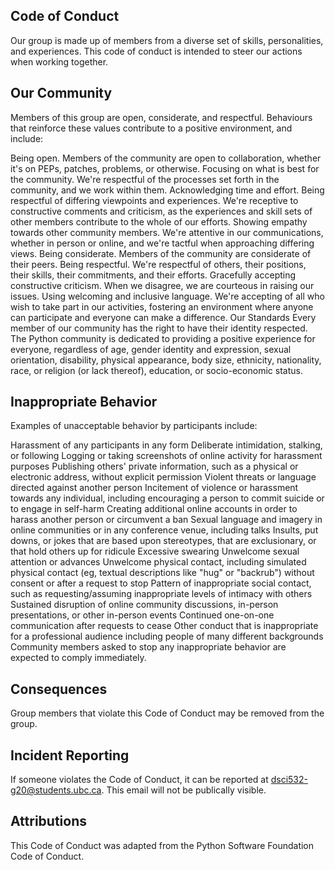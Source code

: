 ## Code of Conduct
Our group is made up of members from a diverse set of skills, personalities, and experiences. This code of conduct is intended to steer our actions when working together. 

## Our Community
Members of this group are open, considerate, and respectful. Behaviours that reinforce these values contribute to a positive environment, and include:

Being open. Members of the community are open to collaboration, whether it's on PEPs, patches, problems, or otherwise.
Focusing on what is best for the community. We're respectful of the processes set forth in the community, and we work within them.
Acknowledging time and effort. 
Being respectful of differing viewpoints and experiences. We're receptive to constructive comments and criticism, as the experiences and skill sets of other members contribute to the whole of our efforts.
Showing empathy towards other community members. We're attentive in our communications, whether in person or online, and we're tactful when approaching differing views.
Being considerate. Members of the community are considerate of their peers.
Being respectful. We're respectful of others, their positions, their skills, their commitments, and their efforts.
Gracefully accepting constructive criticism. When we disagree, we are courteous in raising our issues.
Using welcoming and inclusive language. We're accepting of all who wish to take part in our activities, fostering an environment where anyone can participate and everyone can make a difference.
Our Standards
Every member of our community has the right to have their identity respected. The Python community is dedicated to providing a positive experience for everyone, regardless of age, gender identity and expression, sexual orientation, disability, physical appearance, body size, ethnicity, nationality, race, or religion (or lack thereof), education, or socio-economic status.

## Inappropriate Behavior
Examples of unacceptable behavior by participants include:

Harassment of any participants in any form
Deliberate intimidation, stalking, or following
Logging or taking screenshots of online activity for harassment purposes
Publishing others' private information, such as a physical or electronic address, without explicit permission
Violent threats or language directed against another person
Incitement of violence or harassment towards any individual, including encouraging a person to commit suicide or to engage in self-harm
Creating additional online accounts in order to harass another person or circumvent a ban
Sexual language and imagery in online communities or in any conference venue, including talks
Insults, put downs, or jokes that are based upon stereotypes, that are exclusionary, or that hold others up for ridicule
Excessive swearing
Unwelcome sexual attention or advances
Unwelcome physical contact, including simulated physical contact (eg, textual descriptions like "hug" or "backrub") without consent or after a request to stop
Pattern of inappropriate social contact, such as requesting/assuming inappropriate levels of intimacy with others
Sustained disruption of online community discussions, in-person presentations, or other in-person events
Continued one-on-one communication after requests to cease
Other conduct that is inappropriate for a professional audience including people of many different backgrounds
Community members asked to stop any inappropriate behavior are expected to comply immediately.

## Consequences
Group members that violate this Code of Conduct may be removed from the group. 

## Incident Reporting
If someone violates the Code of Conduct, it can be reported at dsci532-g20@students.ubc.ca. This email will not be publically visible. 

## Attributions
This Code of Conduct was adapted from the Python Software Foundation Code of Conduct. 
